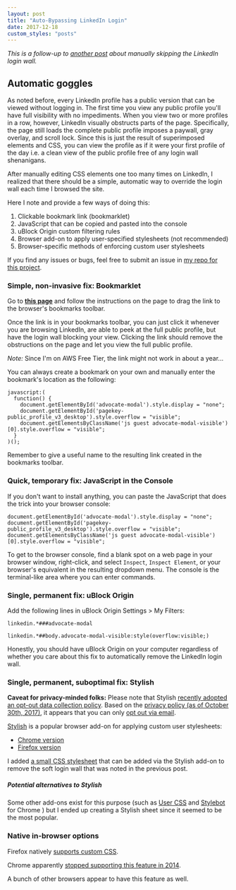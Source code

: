 ```yaml
---
layout: post
title: "Auto-Bypassing LinkedIn Login"
date: 2017-12-18
custom_styles: "posts"
---
```


*This is a follow-up to
[another post](https://geordgez.github.io/jots/2017/11/20/linkedin-login-wall)
about manually skipping the LinkedIn login wall.*

## Automatic goggles
As noted before, every LinkedIn profile has a public version that can be viewed
without logging in. The first time you view any public profile you'll have full
visibility with no impediments. When you view two or more profiles in a row,
however, LinkedIn visually obstructs parts of the page. Specifically, the page
still loads the complete public profile imposes a paywall, gray overlay, and
scroll lock. Since this is just the result of superimposed elements and CSS, 
you can view the profile as if it were your first profile of the day i.e. a
clean view of the public profile free of any login wall shenanigans.

After manually editing CSS elements one too many times on LinkedIn, I realized
that there should be a simple, automatic way to override the login wall each
time I browsed the site.

Here I note and provide a few ways of doing this:
1. Clickable bookmark link (bookmarklet)
2. JavaScript that can be copied and pasted into the console
3. uBlock Origin custom filtering rules
4. Browser add-on to apply user-specified stylesheets (not recommended)
5. Browser-specific methods of enforcing custom user stylesheets

If you find any issues or bugs, feel free to submit an issue in
[my repo for this project](https://github.com/geordgez/linkedin-login-wall-css).

### Simple, non-invasive fix: Bookmarklet
Go to
[**this page**](http://gdgz-skip-linkedin-login-wall.s3-website-us-east-1.amazonaws.com/)
and follow the instructions on the page to drag the link to the browser's
bookmarks toolbar.

Once the link is in your bookmarks toolbar, you can just click it whenever
you are browsing LinkedIn, are able to peek at the full public profile, but
have the login wall blocking your view. Clicking the link should remove the
obstructions on the page and let you view the full public profile.

*Note:* Since I'm on AWS Free Tier, the link might not work in about a year...

You can always create a bookmark on your own and manually enter the bookmark's
location as the following:

```
javascript:(
  function() {
    document.getElementById('advocate-modal').style.display = "none";
    document.getElementById('pagekey-public_profile_v3_desktop').style.overflow = "visible";
    document.getElementsByClassName('js guest advocate-modal-visible')[0].style.overflow = "visible";
  }
)();
```

Remember to give a useful name to the resulting link created in the
bookmarks toolbar.

### Quick, temporary fix: JavaScript in the Console
If you don't want to install anything, you can paste the JavaScript that does
the trick into your browser console:

```
document.getElementById('advocate-modal').style.display = "none";
document.getElementById('pagekey-public_profile_v3_desktop').style.overflow = "visible";
document.getElementsByClassName('js guest advocate-modal-visible')[0].style.overflow = "visible";
```

To get to the browser console, find a blank spot on a web page in your
browser window, right-click, and select `Inspect`, `Inspect Element`, or
your browser's equivalent in the resulting dropdown menu. The console is the
terminal-like area where you can enter commands.

### Single, permanent fix: uBlock Origin
Add the following lines in uBlock Origin Settings > My Filters:

```
linkedin.*###advocate-modal

linkedin.*##body.advocate-modal-visible:style(overflow:visible;)
```

Honestly, you should have uBlock Origin on your computer regardless of whether
you care about this fix to automatically remove the LinkedIn login wall.

### Single, permanent, suboptimal fix: Stylish
**Caveat for privacy-minded folks:** Please note that Stylish
[recently adopted an opt-out data collection policy](https://forum.userstyles.org/discussion/53233/announcement-to-the-community).
Based on the
[privacy policy (as of October 30th, 2017)](https://userstyles.org/login/policy),
it appears that you can only [opt out via email](mailto:contact@userstyles.org).

[Stylish](https://userstyles.org/) is a popular browser add-on
for applying custom user stylesheets:
- [Chrome version](https://chrome.google.com/webstore/detail/stylish-custom-themes-for/fjnbnpbmkenffdnngjfgmeleoegfcffe?hl=en)
- [Firefox version](https://addons.mozilla.org/en-US/firefox/addon/stylish/)

I added
[a small CSS stylesheet](https://userstyles.org/styles/153015/remove-linkedin-login-wall)
that can be added via the Stylish add-on to remove the soft login wall that
was noted in the previous post.

##### Potential alternatives to Stylish
Some other add-ons exist for this purpose (such as
[User CSS](https://chrome.google.com/webstore/detail/user-css/okpjlejfhacmgjkmknjhadmkdbcldfcb?hl=en) and
[Stylebot](https://chrome.google.com/webstore/detail/stylebot/oiaejidbmkiecgbjeifoejpgmdaleoha?hl=en)
for Chrome
)
but I ended up creating a Stylish sheet since it seemed to be the most popular.

### Native in-browser options
Firefox natively [supports custom CSS](https://superuser.com/questions/318912/how-to-override-the-css-of-a-site-in-firefox-with-usercontent-css).

Chrome apparently
[stopped supporting this feature in 2014](https://www.itsupportguides.com/knowledge-base/computer-accessibility/how-to-use-a-custom-style-sheet-css-with-google-chrome/).

A bunch of other browsers appear to have this feature as well.
